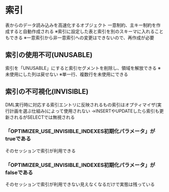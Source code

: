# 索引
表からのデータ読み込みを高速化するオブジェクト
一意制約、主キー制約を作成すると自動作成される
※索引に設定した表と索引を別のスキーマに入れることもできる
※一意索引から非一意索引への変更はできないので、再作成が必要
## 索引の使用不可(UNUSABLE)
索引を「UNUSABLE」にすると索引セグメントを削除し、領域を解放できる
※未使用にした列は戻せない
※単一行、複数行を未使用にできる
## 索引の不可視化(INVISIBLE)
DML実行時に対応する索引エントリに反映されるもの索引はオプティマイザ(実行計画を選ぶ仕組み)によって使用されない
→INSERTやUPDATEしたら索引も更新されるがSELECTでは無視される
### 「OPTIMIZER_USE_INVISIBLE_INDEXES初期化パラメータ」がtrueである
そのセッションで索引が利用できる
### 「OPTIMIZER_USE_INVISIBLE_INDEXES初期化パラメータ」がfalseである
そのセッションで索引が利用できない見えなくなるだけで実態は残っている
